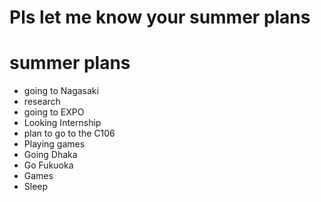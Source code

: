 # Pls let me know your summer plans

# summer plans
- going to Nagasaki
- research
- going to EXPO
- Looking Internship
- plan to go to the C106
- Playing games
- Going Dhaka
- Go Fukuoka
- Games
- Sleep